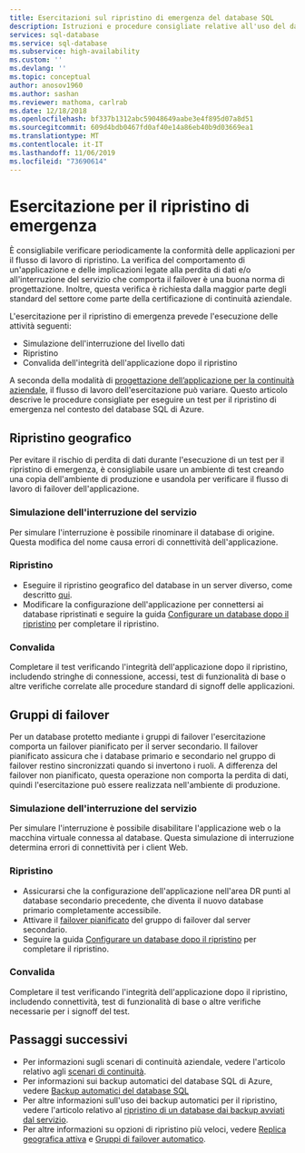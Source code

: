 ```yaml
---
title: Esercitazioni sul ripristino di emergenza del database SQL
description: Istruzioni e procedure consigliate relative all'uso del database SQL di Azure per eseguire esercitazioni per il ripristino di emergenza.
services: sql-database
ms.service: sql-database
ms.subservice: high-availability
ms.custom: ''
ms.devlang: ''
ms.topic: conceptual
author: anosov1960
ms.author: sashan
ms.reviewer: mathoma, carlrab
ms.date: 12/18/2018
ms.openlocfilehash: bf337b1312abc59048649aabe3e4f895d07a8d51
ms.sourcegitcommit: 609d4bdb0467fd0af40e14a86eb40b9d03669ea1
ms.translationtype: MT
ms.contentlocale: it-IT
ms.lasthandoff: 11/06/2019
ms.locfileid: "73690614"
---
```

# <a name="performing-disaster-recovery-drill"></a>Esercitazione per il ripristino di emergenza

È consigliabile verificare periodicamente la conformità delle applicazioni per il flusso di lavoro di ripristino. La verifica del comportamento di un'applicazione e delle implicazioni legate alla perdita di dati e/o all'interruzione del servizio che comporta il failover è una buona norma di progettazione. Inoltre, questa verifica è richiesta dalla maggior parte degli standard del settore come parte della certificazione di continuità aziendale.

L'esercitazione per il ripristino di emergenza prevede l'esecuzione delle attività seguenti:

* Simulazione dell'interruzione del livello dati
* Ripristino
* Convalida dell'integrità dell'applicazione dopo il ripristino

A seconda della modalità di [progettazione dell’applicazione per la continuità aziendale](sql-database-business-continuity.md), il flusso di lavoro dell'esercitazione può variare. Questo articolo descrive le procedure consigliate per eseguire un test per il ripristino di emergenza nel contesto del database SQL di Azure.

## <a name="geo-restore"></a>Ripristino geografico

Per evitare il rischio di perdita di dati durante l'esecuzione di un test per il ripristino di emergenza, è consigliabile usare un ambiente di test creando una copia dell'ambiente di produzione e usandola per verificare il flusso di lavoro di failover dell'applicazione.

### <a name="outage-simulation"></a>Simulazione dell'interruzione del servizio

Per simulare l'interruzione è possibile rinominare il database di origine. Questa modifica del nome causa errori di connettività dell'applicazione.

### <a name="recovery"></a>Ripristino

* Eseguire il ripristino geografico del database in un server diverso, come descritto [qui](sql-database-disaster-recovery.md).
* Modificare la configurazione dell'applicazione per connettersi ai database ripristinati e seguire la guida [Configurare un database dopo il ripristino](sql-database-disaster-recovery.md) per completare il ripristino.

### <a name="validation"></a>Convalida

Completare il test verificando l'integrità dell'applicazione dopo il ripristino, includendo stringhe di connessione, accessi, test di funzionalità di base o altre verifiche correlate alle procedure standard di signoff delle applicazioni.

## <a name="failover-groups"></a>Gruppi di failover

Per un database protetto mediante i gruppi di failover l'esercitazione comporta un failover pianificato per il server secondario. Il failover pianificato assicura che i database primario e secondario nel gruppo di failover restino sincronizzati quando si invertono i ruoli. A differenza del failover non pianificato, questa operazione non comporta la perdita di dati, quindi l'esercitazione può essere realizzata nell'ambiente di produzione.

### <a name="outage-simulation"></a>Simulazione dell'interruzione del servizio

Per simulare l'interruzione è possibile disabilitare l'applicazione web o la macchina virtuale connessa al database. Questa simulazione di interruzione determina errori di connettività per i client Web.

### <a name="recovery"></a>Ripristino

* Assicurarsi che la configurazione dell'applicazione nell'area DR punti al database secondario precedente, che diventa il nuovo database primario completamente accessibile.
* Attivare il [failover pianificato](scripts/sql-database-setup-geodr-and-failover-database-powershell.md) del gruppo di failover dal server secondario.
* Seguire la guida [Configurare un database dopo il ripristino](sql-database-disaster-recovery.md) per completare il ripristino.

### <a name="validation"></a>Convalida

Completare il test verificando l'integrità dell'applicazione dopo il ripristino, includendo connettività, test di funzionalità di base o altre verifiche necessarie per i signoff del test.

## <a name="next-steps"></a>Passaggi successivi

* Per informazioni sugli scenari di continuità aziendale, vedere l'articolo relativo agli [scenari di continuità](sql-database-business-continuity.md).
* Per informazioni sui backup automatici del database SQL di Azure, vedere [Backup automatici del database SQL](sql-database-automated-backups.md)
* Per altre informazioni sull'uso dei backup automatici per il ripristino, vedere l'articolo relativo al [ripristino di un database dai backup avviati dal servizio](sql-database-recovery-using-backups.md).
* Per altre informazioni su opzioni di ripristino più veloci, vedere [Replica geografica attiva](sql-database-active-geo-replication.md) e [Gruppi di failover automatico](sql-database-auto-failover-group.md).
